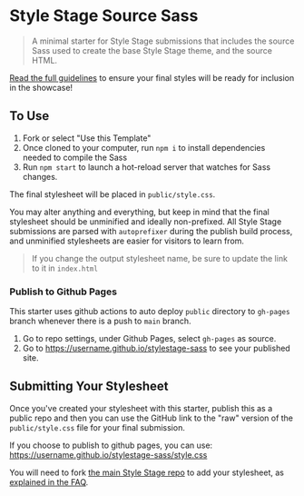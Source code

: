 # Style Stage Source Sass

> A minimal starter for Style Stage submissions that includes the source Sass used to create the base Style Stage theme, and the source HTML.

[Read the full guidelines](https://stylestage.dev/guidelines/) to ensure your final styles will be ready for inclusion in the showcase!

## To Use

1. Fork or select "Use this Template"
2. Once cloned to your computer, run `npm i` to install dependencies needed to compile the Sass
3. Run `npm start` to launch a hot-reload server that watches for Sass changes.

The final stylesheet will be placed in `public/style.css`.

You may alter anything and everything, but keep in mind that the final stylesheet should be unminified and ideally non-prefixed. All Style Stage submissions are parsed with `autoprefixer` during the publish build process, and unminified stylesheets are easier for visitors to learn from.

> If you change the output stylesheet name, be sure to update the link to it in `index.html`

### Publish to Github Pages
This starter uses github actions to auto deploy `public` directory to `gh-pages` branch whenever there is a push to `main` branch.
1. Go to repo settings, under Github Pages, select `gh-pages` as source.
2. Go to https://username.github.io/stylestage-sass to see your published site.

## Submitting Your Stylesheet

Once you've created your stylesheet with this starter, publish this as a public repo and then you can use the GitHub link to the "raw" version of the `public/style.css` file for your final submission.

If you choose to publish to github pages, you can use:
https://username.github.io/stylestage-sass/style.css

You will need to fork [the main Style Stage repo](https://github.com/5t3ph/stylestage) to add your stylesheet, as [explained in the FAQ](https://stylestage.dev/guidelines/#how-do-i-create-a-pull-request-pr).


<!-- COLORS
(white)Ghost White: #E8E9F3
(orange)Pumpkin: #FF6D00
(black)Night: #09090E
(green)Apple Green: #99AA38
(purple)Russian Violet: #240046
(brown)Capnut mortuum: #5A352A
(black)Licorice: #1F1300
(red)Bard Red: #720E07
(white)Mint Cream: #F3F7F0
(white)Anti-flash White: #EBEBEB
https://coolors.co/palette/da2c38-226f54-87c38f-f4f0bb-43291f
https://coolors.co/palette/5c0000-751717-ba0c0c-ff0000-ffebeb-ecffeb-27a300-2a850e-2d661b-005c00
FONTS 

----------------------------------------------------
DONT REALLY CARE FOR THESE FONTS BELOW
https://fonts.google.com/specimen/Aladin?sort=alpha
https://fonts.google.com/specimen/Emilys+Candy?query=candy
https://fonts.google.com/specimen/Bellota?query=Bell
https://fonts.google.com/specimen/Butcherman
https://fonts.google.com/specimen/Nosifer
DONT REALLY CARE FOR THESE FONTS ABOVE
----------------------------------------------------

https://fonts.google.com/specimen/Mountains+of+Christmas
https://fonts.google.com/specimen/Irish+Grover
https://fonts.google.com/specimen/Jolly+Lodger
https://fonts.google.com/specimen/Henny+Penny
https://fonts.google.com/specimen/Rubik+Wet+Paint
https://fonts.google.com/specimen/Creepster
https://fonts.google.com/specimen/Aclonica?sort=alpha
https://fonts.google.com/specimen/Young+Serif?sort=date
https://fonts.google.com/specimen/Aboreto?sort=alpha
IDEA
Header, nav anything above the Main will be Christmas centered with images, lights, fonts, colors, and then in the Main it transitions to Halloween slowly and the after the Main will be only Halloween with colors, fonts, and images of icons or characters representing the theme of Halloween.
WIREFRAME LINK FOR LARGE VIEW: https://wireframe.cc/Thfn5x
WIREFRAME LINK FOR SMALL VIEW: https://wireframe.cc/i38wIk
 -->